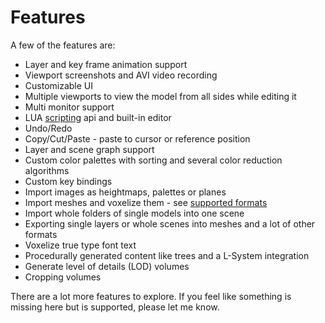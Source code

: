 # Features

A few of the features are:

* Layer and key frame animation support
* Viewport screenshots and AVI video recording
* Customizable UI
* Multiple viewports to view the model from all sides while editing it
* Multi monitor support
* LUA [scripting](../LUAScript.md) api and built-in editor
* Undo/Redo
* Copy/Cut/Paste - paste to cursor or reference position
* Layer and scene graph support
* Custom color palettes with sorting and several color reduction algorithms
* Custom key bindings
* Import images as heightmaps, palettes or planes
* Import meshes and voxelize them - see [supported formats](../Formats.md)
* Import whole folders of single models into one scene
* Exporting single layers or whole scenes into meshes and a lot of other formats
* Voxelize true type font text
* Procedurally generated content like trees and a L-System integration
* Generate level of details (LOD) volumes
* Cropping volumes

There are a lot more features to explore. If you feel like something is missing here but is supported, please let me know.
